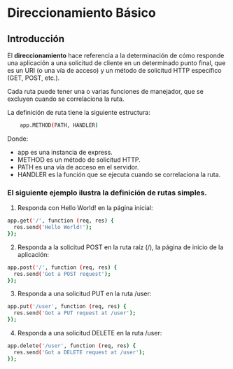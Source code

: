# Direccionamiento Básico
## Introducción

El __direccionamiento__ hace referencia a la determinación de cómo responde una aplicación a una solicitud de cliente en un determinado punto final, que es un URI (o una vía de acceso) y un método de solicitud HTTP específico (GET, POST, etc.).

Cada ruta puede tener una o varias funciones de manejador, que se excluyen cuando se correlaciona la ruta.

La definición de ruta tiene la siguiente estructura:

```bash
    app.METHOD(PATH, HANDLER)
```

Donde:

* app es una instancia de express.
* METHOD es un método de solicitud HTTP.
* PATH es una vía de acceso en el servidor.
* HANDLER es la función que se ejecuta cuando se correlaciona la ruta.

### El siguiente ejemplo ilustra la definición de rutas simples.

1. Responda con Hello World! en la página inicial:

```bash
app.get('/', function (req, res) {
  res.send('Hello World!');
});
```

2. Responda a la solicitud POST en la ruta raíz (/), la página de inicio de la aplicación:

```bash
app.post('/', function (req, res) {
  res.send('Got a POST request');
});
```

3. Responda a una solicitud PUT en la ruta /user:

```bash
app.put('/user', function (req, res) {
  res.send('Got a PUT request at /user');
});
```
4. Responda a una solicitud DELETE en la ruta /user:

```bash
app.delete('/user', function (req, res) {
  res.send('Got a DELETE request at /user');
});
```